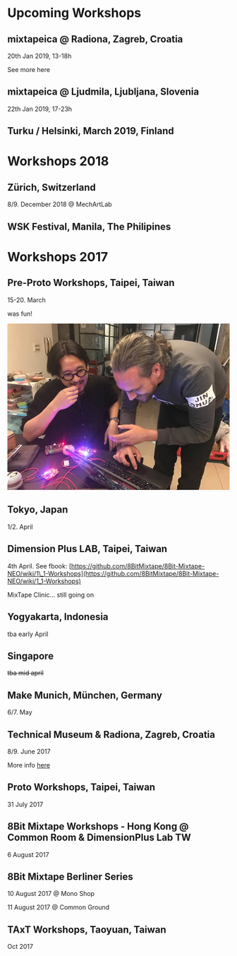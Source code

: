 # Upcoming Workshops

## mixtapeica @ Radiona, Zagreb, Croatia

20th Jan 2019, 13-18h

See more here

## mixtapeica @ Ljudmila, Ljubljana, Slovenia

22th Jan 2019, 17-23h

## Turku / Helsinki, March 2019, Finland



# Workshops 2018

## Zürich, Switzerland

8/9. December 2018 @ MechArtLab



## WSK Festival, Manila, The Philipines

# Workshops 2017

## Pre-Proto Workshops, Taipei, Taiwan

15-20. March

was fun!

![What here?](images/photos/keith_dusjagr_mixtapeGeeking.jpg "Keith and dusjagr geeking with mixtapes")

## Tokyo, Japan

1/2. April

## Dimension Plus LAB, Taipei, Taiwan

4th April. See fbook: [https://github.com/8BitMixtape/8Bit-Mixtape-NEO/wiki/1\_1-Workshops](https://github.com/8BitMixtape/8Bit-Mixtape-NEO/wiki/1_1-Workshops)

MixTape Clinic... still going on

## Yogyakarta, Indonesia

tba early April

## Singapore

~~tba mid april~~

## Make Munich, München, Germany

6/7. May

## Technical Museum & Radiona, Zagreb, Croatia

8/9. June 2017

More info [here](https://github.com/8BitMixtape/8Bit-Mixtape-NEO/wiki/1_2-NeoCoco-Workshop-Zagreb)

## Proto Workshops, Taipei, Taiwan

31 July 2017

## 8Bit Mixtape Workshops - Hong Kong @ Common Room & DimensionPlus Lab TW

6 August 2017

## 8Bit Mixtape Berliner Series

10 August 2017 @ Mono Shop

11 August 2017 @ Common Ground

## TAxT Workshops, Taoyuan, Taiwan

Oct 2017

